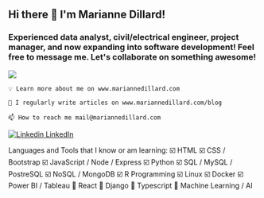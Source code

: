 ## Hi there 👋 I'm Marianne Dillard!

### Experienced data analyst, civil/electrical engineer, project manager, and now expanding into software development! Feel free to message me. Let's collaborate on something awesome!

![](https://komarev.com/ghpvc/?username=dillardm89)


    💡 Learn more about me on www.mariannedillard.com
    
    📄 I regularly write articles on www.mariannedillard.com/blog

    📫 How to reach me mail@mariannedillard.com

[![Linkedin](https://i.stack.imgur.com/gVE0j.png) LinkedIn](https://www.linkedin.com/in/dillardm)

Languages and Tools that I know or am learning:
  ☑️ HTML
  ☑️ CSS / Bootstrap
  ☑️ JavaScript / Node / Express
  ☑️ Python
  ☑️ SQL / MySQL / PostreSQL
  ☑️ NoSQL / MongoDB
  ☑️ R Programming
  ☑️ Linux
  ☑️ Docker
  ☑️ Power BI / Tableau
  🔲 React
  🔲 Django
  🔲 Typescript
  🔲 Machine Learning / AI

